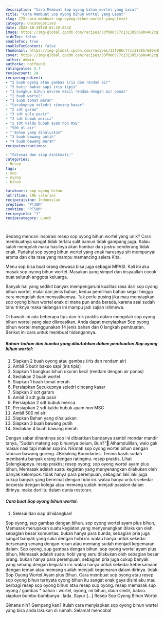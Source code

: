```yaml
---
description: "Cara Membuat Sop oyong bihun wortel yang Lezat"
title: "Cara Membuat Sop oyong bihun wortel yang Lezat"
slug: 279-cara-membuat-sop-oyong-bihun-wortel-yang-lezat
category: Uncategorized
date: 2022-10-29T20:03:19.024Z
image: https://img-global.cpcdn.com/recipes/33f006c77c131385/680x482cq70/sop-oyong-bihun-wortel-foto-resep-utama.jpg
hideToc: false
enableToc: true
enableTocContent: false
thumbnail: https://img-global.cpcdn.com/recipes/33f006c77c131385/680x482cq70/sop-oyong-bihun-wortel-foto-resep-utama.jpg
cover: https://img-global.cpcdn.com/recipes/33f006c77c131385/680x482cq70/sop-oyong-bihun-wortel-foto-resep-utama.jpg
author: Admin
authorAv: notfound
ratingvalue: 4.7
reviewcount: 24
recipeingredient:
- "2 buah oyong atau gambas iris dan rendam air"
- "5 butir bakso sapi iris tipis"
- "1 bungkus bihun ukuran kecil rendam dengan air panas"
- "2 buah wortel"
- "1 buah tomat merah"
- "Secukupnya seledri cincang kasar"
- "2 sdt garam"
- "3 sdt gula pasir"
- "2 sdt bubuk merica"
- "2 sdt kaldu bubuk ayam non MSG"
- "500 ml air"
- " Bahan yang dihaluskan"
- "3 buah bawang putih"
- "4 buah bawang merah"
recipeinstructions:

- "Selesai dan siap dinikmati!"
categories:
- Resep
tags:
- sop
- oyong
- bihun

katakunci: sop oyong bihun 
nutrition: 196 calories
recipecuisine: Indonesian
preptime: "PT38M"
cooktime: "PT50M"
recipeyield: "1"
recipecategory: Lunch

---
```





Sedang mencari inspirasi resep sop oyong bihun wortel yang unik? Cara membuatnya sangat tidak terlalu sulit namun tidak gampang juga. Kalau salah mengolah maka hasilnya akan hambar dan justru cenderung tidak enak. Padahal sop oyong bihun wortel yang enak harusnya sih mempunyai aroma dan cita rasa yang mampu memancing selera Kita.





Menu sop bisa buat orang dewasa bisa juga sebagai MPASI. Kali ini aku masak sop oyong bihun wortel. Masakan yang simpel dan insyaallah cocok buat seluruh anggota keluarga.

Banyak hal yang sedikit banyak mempengaruhi kualitas rasa dari sop oyong bihun wortel, mulai dari jenis bahan, kedua pemilihan bahan segar hingga cara mengolah dan menyajikannya. Tak perlu pusing jika mau menyiapkan sop oyong bihun wortel enak di mana pun anda berada, karena asal sudah tahu triknya maka hidangan ini mampu jadi sajian istimewa.






Di bawah ini ada beberapa tips dan trik praktis dalam mengolah sop oyong bihun wortel yang siap dikreasikan. Anda dapat menyiapkan Sop oyong bihun wortel menggunakan 14 jenis bahan dan 0 langkah pembuatan. Berikut ini cara untuk membuat hidangannya.

<!--inarticleads1-->

##### Bahan-bahan dan bumbu yang dibutuhkan dalam pembuatan Sop oyong bihun wortel:

1. Siapkan 2 buah oyong atau gambas (iris dan rendam air)
1. Ambil 5 butir bakso sapi (iris tipis)
1. Siapkan 1 bungkus bihun ukuran kecil (rendam dengan air panas)
1. Sediakan 2 buah wortel
1. Siapkan 1 buah tomat merah
1. Persiapkan Secukupnya seledri cincang kasar
1. Siapkan 2 sdt garam
1. Ambil 3 sdt gula pasir
1. Persiapkan 2 sdt bubuk merica
1. Persiapkan 2 sdt kaldu bubuk ayam non MSG
1. Ambil 500 ml air
1. Siapkan  Bahan yang dihaluskan:
1. Siapkan 3 buah bawang putih
1. Sediakan 4 buah bawang merah


Dengan sabar dinantinya sop ini dibuatkan bundanya sambil mondar mandir tanya, &#34;Sudah mateng sop bihunnya belum, Bun?&#34;🤭 Alhamdulillah, walo gak masuk nasi tapi makan sop ini. Nikmati sop oyong wortel bihun dengan taburan bawang goreng. #Breaking Boundaries. Terima kasih sudah membantu banyak orang dengan ratingmu. resep praktis. Lihat Selengkapnya. resep praktis; resep oyong; sop oyong wortel ayam plus bihun, Memasak adalah suatu kegiatan yang menyenangkan dilakukan oleh banyak kelompok. tidak hanya para perempuan, sebagian laki laki juga cukup banyak yang berminat dengan hobi ini. walau hanya untuk sekedar berpesta dengan kolega atau memang sudah menjadi passion dalam dirinya. maka dari itu dalam dunia restoran. 

<!--inarticleads2-->

##### Cara buat Sop oyong bihun wortel:


1. Selesai dan siap dihidangkan!

Sop oyong, sup gambas dengan bihun. sop oyong wortel ayam plus bihun, Memasak merupakan suatu kegiatan yang menyenangkan dilakukan oleh sebagian besar komunitas. bukan hanya para bunda, sebagian pria juga sangat banyak yang suka dengan hobi ini. walau hanya untuk sekedar bersenang senang dengan rekan atau memang sudah menjadi kegemaran dalam. Sop oyong, sup gambas dengan bihun. sop oyong wortel ayam plus bihun, Memasak adalah suatu hobi yang seru dilakukan oleh sebagian besar orang. bukan hanya para perempuan, sebagian pria juga cukup banyak yang senang dengan kegiatan ini. walau hanya untuk sekedar kebersamaan dengan teman atau memang sudah menjadi kegemaran dalam dirinya. tidak. Sop Oyong Wortel Ayam plus Bihun. Cara membuat sop oyong atau resep sop oyong bihun ternyata oyong bihun itu sangat enak gaya disini aku mau berbagi resep sop oyong bihun atau resep sup oyong. resep memasak sup oyong / gambas * bahan : wortel, oyong, mi bihun, daun sledri, bakso. siapkan bumbu-bumbunya : lada. Sayur […] Resep Sop Oyong Bihun Wortel. 

Gimana nih? Gampang kan? Itulah cara menyiapkan sop oyong bihun wortel yang bisa anda lakukan di rumah. Selamat mencoba!
